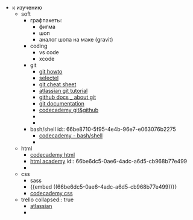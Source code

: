 - к изучению
	- soft
		- графпакеты:
			- фигма
			- шоп
			- аналог шопа на маке (gravit)
		- coding
			- vs code
			- xcode
		- git
			- [git howto](https://githowto.com/)
			- [selectel](https://selectel.ru/blog/tutorials/git-setup-and-common-commands/)
			- [git cheat sheet](https://training.github.com/downloads/ru/github-git-cheat-sheet/)
			- [atlassian git tutorial](https://www.atlassian.com/git/tutorials/what-is-git)
			- [github docs _ about git](https://docs.github.com/en/get-started/using-git/about-git)
			- [git documentation](https://git-scm.com/docs)
			- [codecademy git&github](https://www.codecademy.com/courses/learn-git/informationals/introduction-git-github)
			-
			-
		- bash/shell
		  id:: 66be8710-5f95-4e4b-96e7-e063076b2275
			- [codecademy - bash/shell](https://www.codecademy.com/catalog/language/bash)
			-
	- html
		- [codecademy html](https://www.codecademy.com/learn/learn-html-fundamentals)
		- [html academy](https://htmlacademy.ru/courses/297/run/1)
		  id:: 66be6dc5-0ae6-4adc-a6d5-cb968b77e499
		-
	- css
		- sass
		- {{embed ((66be6dc5-0ae6-4adc-a6d5-cb968b77e499))}}
		- [codecademy css](https://www.codecademy.com/learn/learn-css)
	- trello
	  collapsed:: true
		- [atlassian](https://university.atlassian.com/uploads/resource_courses/targets/5428289/original/scormdriver/indexAPI.html)
		-